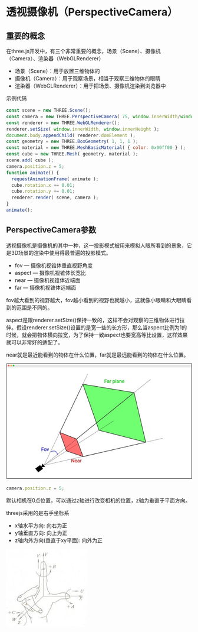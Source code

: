 # 透视摄像机（PerspectiveCamera）

## 重要的概念

在three.js开发中，有三个非常重要的概念，场景（Scene）、摄像机（Camera）、渲染器（WebGLRenderer）
- 场景（Scene）：用于放置三维物体的
- 摄像机（Camera）：用于观察场景，相当于观察三维物体的眼睛
- 渲染器（WebGLRenderer）：用于把场景、摄像机渲染到浏览器中

示例代码
```javascript
const scene = new THREE.Scene();
const camera = new THREE.PerspectiveCamera( 75, window.innerWidth/window.innerHeight, 0.1, 1000 );
const renderer = new THREE.WebGLRenderer();
renderer.setSize( window.innerWidth, window.innerHeight );
document.body.appendChild( renderer.domElement );
const geometry = new THREE.BoxGeometry( 1, 1, 1 );
const material = new THREE.MeshBasicMaterial( { color: 0x00ff00 } );
const cube = new THREE.Mesh( geometry, material );
scene.add( cube );
camera.position.z = 5;
function animate() {
  requestAnimationFrame( animate );
  cube.rotation.x += 0.01;
  cube.rotation.y += 0.01;
  renderer.render( scene, camera );
}
animate();
```

## PerspectiveCamera参数

透视摄像机是摄像机的其中一种，这一投影模式被用来模拟人眼所看到的景象，它是3D场景的渲染中使用得最普遍的投影模式。

- fov — 摄像机视锥体垂直视野角度
- aspect — 摄像机视锥体长宽比
- near — 摄像机视锥体近端面
- far — 摄像机视锥体远端面

fov越大看到的视野越大，fov越小看到的视野也就越小，这就像小眼睛和大眼睛看到的范围是不同的。

aspect是跟renderer.setSize()保持一致的，这样不会对观察的三维物体进行拉伸。假设renderer.setSize()设置的是宽一些的长方形，那么当aspect比例为1的时候，就会把物体横向拉宽，为了保持一致aspect也要宽高等比设置，这样效果就可以非常好的适配了。

near就是最近能看到的物体在什么位置，far就是最远能看到的物体在什么位置。

![PerspectiveCamera](/three/imgs/PerspectiveCamera/1.png)

```javascript
camera.position.z = 5;
```

默认相机在0点位置，可以通过z轴进行改变相机的位置，z轴为垂直于平面方向。

threejs采用的是右手坐标系
- x轴水平方向: 向右为正
- y轴垂直方向: 向上为正
- z轴内外方向(垂直于xy平面): 向外为正

![coordinate-system](/three/imgs/PerspectiveCamera/2.png)